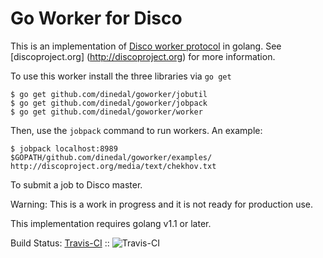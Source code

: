 Go Worker for Disco
===================

This is an implementation of [Disco worker protocol](http://disco.readthedocs.org/en/latest/howto/worker.html) in golang.
See [discoproject.org] (http://discoproject.org) for more information.

To use this worker install the three libraries via `go get`

```
$ go get github.com/dinedal/goworker/jobutil
$ go get github.com/dinedal/goworker/jobpack
$ go get github.com/dinedal/goworker/worker
```

Then, use the `jobpack` command to run workers. An example:
```
$ jobpack localhost:8989  $GOPATH/github.com/dinedal/goworker/examples/ http://discoproject.org/media/text/chekhov.txt
```

To submit a job to Disco master.

Warning: This is a work in progress and it is not ready for production use.

This implementation requires golang v1.1 or later.

Build Status: [Travis-CI](http://travis-ci.org/pooya/goworker) :: ![Travis-CI](https://secure.travis-ci.org/pooya/goworker.png)
